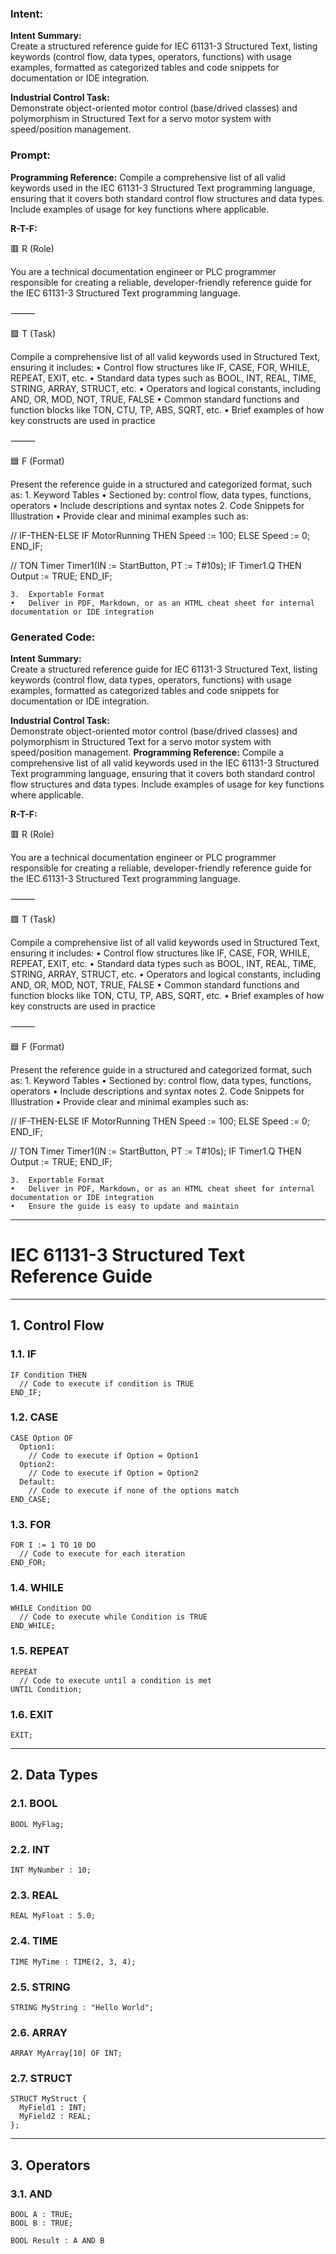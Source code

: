 ### Intent:
**Intent Summary:**  
Create a structured reference guide for IEC 61131-3 Structured Text, listing keywords (control flow, data types, operators, functions) with usage examples, formatted as categorized tables and code snippets for documentation or IDE integration.  

**Industrial Control Task:**  
Demonstrate object-oriented motor control (base/drived classes) and polymorphism in Structured Text for a servo motor system with speed/position management.

### Prompt:
**Programming Reference:**
Compile a comprehensive list of all valid keywords used in the IEC 61131-3 Structured Text programming language, ensuring that it covers both standard control flow structures and data types. Include examples of usage for key functions where applicable.

**R-T-F:**

🟥 R (Role)

You are a technical documentation engineer or PLC programmer responsible for creating a reliable, developer-friendly reference guide for the IEC 61131-3 Structured Text programming language.

⸻

🟩 T (Task)

Compile a comprehensive list of all valid keywords used in Structured Text, ensuring it includes:
	•	Control flow structures like IF, CASE, FOR, WHILE, REPEAT, EXIT, etc.
	•	Standard data types such as BOOL, INT, REAL, TIME, STRING, ARRAY, STRUCT, etc.
	•	Operators and logical constants, including AND, OR, MOD, NOT, TRUE, FALSE
	•	Common standard functions and function blocks like TON, CTU, TP, ABS, SQRT, etc.
	•	Brief examples of how key constructs are used in practice

⸻

🟦 F (Format)

Present the reference guide in a structured and categorized format, such as:
	1.	Keyword Tables
	•	Sectioned by: control flow, data types, functions, operators
	•	Include descriptions and syntax notes
	2.	Code Snippets for Illustration
	•	Provide clear and minimal examples such as:

 // IF-THEN-ELSE
IF MotorRunning THEN
  Speed := 100;
ELSE
  Speed := 0;
END_IF;

// TON Timer
Timer1(IN := StartButton, PT := T#10s);
IF Timer1.Q THEN
  Output := TRUE;
END_IF;

	3.	Exportable Format
	•	Deliver in PDF, Markdown, or as an HTML cheat sheet for internal documentation or IDE integration

### Generated Code:
**Intent Summary:**  
Create a structured reference guide for IEC 61131-3 Structured Text, listing keywords (control flow, data types, operators, functions) with usage examples, formatted as categorized tables and code snippets for documentation or IDE integration.  

**Industrial Control Task:**  
Demonstrate object-oriented motor control (base/drived classes) and polymorphism in Structured Text for a servo motor system with speed/position management.
**Programming Reference:**
Compile a comprehensive list of all valid keywords used in the IEC 61131-3 Structured Text programming language, ensuring that it covers both standard control flow structures and data types. Include examples of usage for key functions where applicable.

**R-T-F:**

🟥 R (Role)

You are a technical documentation engineer or PLC programmer responsible for creating a reliable, developer-friendly reference guide for the IEC 61131-3 Structured Text programming language.

⸻

🟩 T (Task)

Compile a comprehensive list of all valid keywords used in Structured Text, ensuring it includes:
	•	Control flow structures like IF, CASE, FOR, WHILE, REPEAT, EXIT, etc.
	•	Standard data types such as BOOL, INT, REAL, TIME, STRING, ARRAY, STRUCT, etc.
	•	Operators and logical constants, including AND, OR, MOD, NOT, TRUE, FALSE
	•	Common standard functions and function blocks like TON, CTU, TP, ABS, SQRT, etc.
	•	Brief examples of how key constructs are used in practice

⸻

🟦 F (Format)

Present the reference guide in a structured and categorized format, such as:
	1.	Keyword Tables
	•	Sectioned by: control flow, data types, functions, operators
	•	Include descriptions and syntax notes
	2.	Code Snippets for Illustration
	•	Provide clear and minimal examples such as:

 // IF-THEN-ELSE
IF MotorRunning THEN
  Speed := 100;
ELSE
  Speed := 0;
END_IF;

// TON Timer
Timer1(IN := StartButton, PT := T#10s);
IF Timer1.Q THEN
  Output := TRUE;
END_IF;

	3.	Exportable Format
	•	Deliver in PDF, Markdown, or as an HTML cheat sheet for internal documentation or IDE integration
	•	Ensure the guide is easy to update and maintain

---

# IEC 61131-3 Structured Text Reference Guide

---

## 1. Control Flow

### 1.1. IF

```
IF Condition THEN
  // Code to execute if condition is TRUE
END_IF;
```

### 1.2. CASE

```
CASE Option OF
  Option1:
    // Code to execute if Option = Option1
  Option2:
    // Code to execute if Option = Option2
  Default:
    // Code to execute if none of the options match
END_CASE;
```

### 1.3. FOR

```
FOR I := 1 TO 10 DO
  // Code to execute for each iteration
END_FOR;
```

### 1.4. WHILE

```
WHILE Condition DO
  // Code to execute while Condition is TRUE
END_WHILE;
```

### 1.5. REPEAT

```
REPEAT
  // Code to execute until a condition is met
UNTIL Condition;
```

### 1.6. EXIT

```
EXIT;
```

---

## 2. Data Types

### 2.1. BOOL

```
BOOL MyFlag;
```

### 2.2. INT

```
INT MyNumber : 10;
```

### 2.3. REAL

```
REAL MyFloat : 5.0;
```

### 2.4. TIME

```
TIME MyTime : TIME(2, 3, 4);
```

### 2.5. STRING

```
STRING MyString : "Hello World";
```

### 2.6. ARRAY

```
ARRAY MyArray[10] OF INT;
```

### 2.7. STRUCT

```
STRUCT MyStruct {
  MyField1 : INT;
  MyField2 : REAL;
};
```

---

## 3. Operators

### 3.1. AND

```
BOOL A : TRUE;
BOOL B : TRUE;

BOOL Result : A AND B
